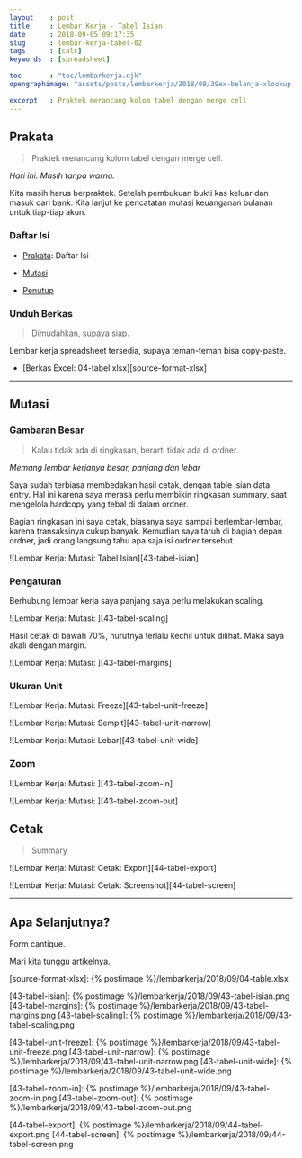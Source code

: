 ```yaml
---
layout    : post
title     : Lembar Kerja - Tabel Isian
date      : 2018-09-05 09:17:35
slug      : lembar-kerja-tabel-02
tags      : [calc]
keywords  : [spreadsheet]

toc       : "toc/lembarkerja.njk"
opengraphimage: "assets/posts/lembarkerja/2018/08/39ex-belanja-xlookup.png"

excerpt   : Praktek merancang kolom tabel dengan merge cell
---
```


<a name="prakata"></a>

## Prakata

> Praktek merancang kolom tabel dengan merge cell. 

_Hari ini. Masih tanpa warna._

Kita masih harus berpraktek.
Setelah pembukuan bukti kas keluar dan masuk dari bank.
Kita lanjut ke pencatatan mutasi keuanganan bulanan untuk tiap-tiap akun.

### Daftar Isi

* [Prakata](#prakata): Daftar Isi

* [Mutasi](#mutasi)

* [Penutup](#penutup)

### Unduh Berkas

> Dimudahkan, supaya siap.

Lembar kerja spreadsheet tersedia,
supaya teman-teman bisa copy-paste.

* [Berkas Excel: 04-tabel.xlsx][source-format-xlsx]

-- -- --

<a name="mutasi"></a>

## Mutasi

### Gambaran Besar

> Kalau tidak ada di ringkasan, berarti tidak ada di ordner.

_Memang lembar kerjanya besar, panjang dan lebar_

Saya sudah terbiasa membedakan hasil cetak,
dengan table isian data entry.
Hal ini karena saya merasa perlu membikin ringkasan summary,
saat mengelola hardcopy yang tebal di dalam ordner.

Bagian ringkasan ini saya cetak,
biasanya saya sampai berlembar-lembar,
karena transaksinya cukup banyak.
Kemudian saya taruh di bagian depan ordner,
jadi orang langsung tahu apa saja isi ordner tersebut.

![Lembar Kerja: Mutasi: Tabel Isian][43-tabel-isian]

### Pengaturan

Berhubung lembar kerja saya panjang saya perlu melakukan scaling.

![Lembar Kerja: Mutasi: ][43-tabel-scaling]

Hasil cetak di bawah 70%, hurufnya terlalu kechil untuk dilihat.
Maka saya akali dengan margin.

![Lembar Kerja: Mutasi: ][43-tabel-margins]

### Ukuran Unit

![Lembar Kerja: Mutasi: Freeze][43-tabel-unit-freeze]

![Lembar Kerja: Mutasi: Sempit][43-tabel-unit-narrow]

![Lembar Kerja: Mutasi: Lebar][43-tabel-unit-wide]

### Zoom


![Lembar Kerja: Mutasi: ][43-tabel-zoom-in]

![Lembar Kerja: Mutasi: ][43-tabel-zoom-out]

## Cetak

> Summary

![Lembar Kerja: Mutasi: Cetak: Export][44-tabel-export]

![Lembar Kerja: Mutasi: Cetak: Screenshot][44-tabel-screen]


-- -- --

<a name="selanjutnya"></a>

## Apa Selanjutnya?

Form cantique.

Mari kita tunggu artikelnya.

[//]: <> ( -- -- -- links below -- -- -- )

[source-format-xlsx]:   {% postimage %}/lembarkerja/2018/09/04-table.xlsx

[43-tabel-isian]:      {% postimage %}/lembarkerja/2018/09/43-tabel-isian.png
[43-tabel-margins]:     {% postimage %}/lembarkerja/2018/09/43-tabel-margins.png
[43-tabel-scaling]:     {% postimage %}/lembarkerja/2018/09/43-tabel-scaling.png

[43-tabel-unit-freeze]: {% postimage %}/lembarkerja/2018/09/43-tabel-unit-freeze.png
[43-tabel-unit-narrow]: {% postimage %}/lembarkerja/2018/09/43-tabel-unit-narrow.png
[43-tabel-unit-wide]:   {% postimage %}/lembarkerja/2018/09/43-tabel-unit-wide.png

[43-tabel-zoom-in]:     {% postimage %}/lembarkerja/2018/09/43-tabel-zoom-in.png
[43-tabel-zoom-out]:    {% postimage %}/lembarkerja/2018/09/43-tabel-zoom-out.png

[44-tabel-export]:      {% postimage %}/lembarkerja/2018/09/44-tabel-export.png
[44-tabel-screen]:      {% postimage %}/lembarkerja/2018/09/44-tabel-screen.png